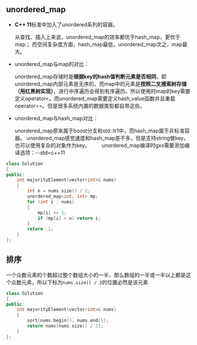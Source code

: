 ## unordered_map
- **C++ 11**标准中加入了unordered系列的容器。

    从查找、插入上来说，unordered_map的效率都优于hash_map，更优于map；
    而空间复杂度方面，hash_map最低，unordered_map次之，map最大。
- unordered_map与map的对比：

    unordered_map存储时是**根据key的hash值判断元素是否相同**，即unordered_map内部元素是无序的，而map中的元素是**按照二叉搜索树存储（用红黑树实现）**，进行中序遍历会得到有序遍历。所以使用时map的key需要定义operator<。而unordered_map需要定义hash_value函数并且重载operator==。但是很多系统内置的数据类型都自带这些。

- unordered_map与hash_map对比：

    unordered_map原来属于boost分支和std::tr1中，而hash_map属于非标准容器。
unordered_map感觉速度和hash_map差不多，但是支持string做key，也可以使用复杂的对象作为key。
　　unordered_map编译时gxx需要添加编译选项：--std=c++11
```cpp
class Solution 
{
public:
    int majorityElement(vector<int>& nums) 
    {
        int n = nums.size() / 2;
        unordered_map<int, int> mp;
        for (int i : nums)
        {
            mp[i] += 1;
            if (mp[i] > n) return i;
        }
        return -1;
    }
};
```
## 排序
一个众数元素的个数超过整个数组大小的一半，那么数组的一半或一半以上都是这个众数元素，所以下标为`nums.size() / 2`的位置必然是该元素
```cpp
class Solution 
{
public:
    int majorityElement(vector<int>& nums) 
    {
        sort(nums.begin(), nums.end());
        return nums[nums.size() / 2];
    }
};
```
## 